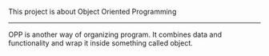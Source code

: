 This project is about Object Oriented Programming
****
OPP is another way of organizing program. It combines data and functionality and wrap it inside something called object.
